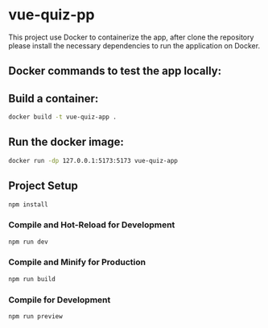 # vue-quiz-pp

This project use Docker to containerize the app, after clone the repository please install the necessary dependencies to run the application on Docker.

## Docker commands to test the app locally:

## Build a container:

```sh
docker build -t vue-quiz-app .
```

## Run the docker image:

```sh
docker run -dp 127.0.0.1:5173:5173 vue-quiz-app
```

## Project Setup

```sh
npm install
```

### Compile and Hot-Reload for Development

```sh
npm run dev
```

### Compile and Minify for Production

```sh
npm run build
```

### Compile for Development

```sh
npm run preview
```
